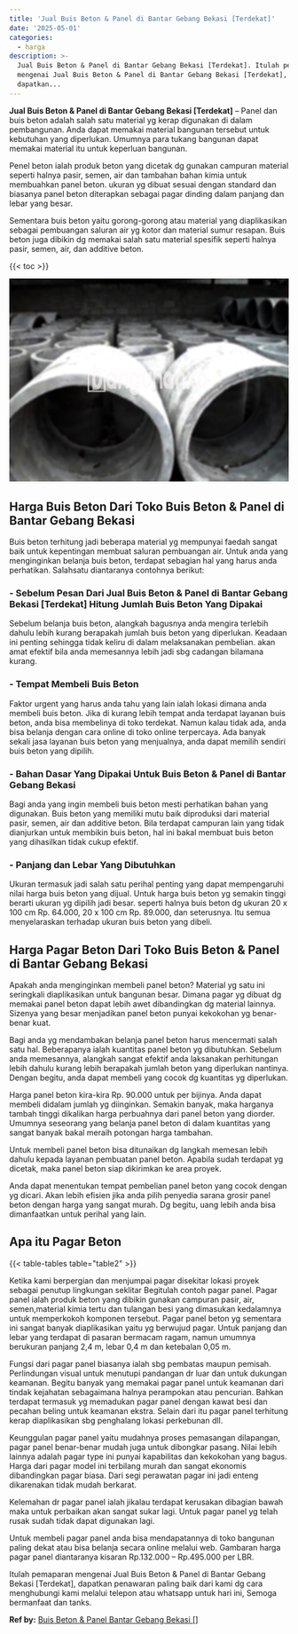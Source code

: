 ```yaml
---
title: 'Jual Buis Beton & Panel di Bantar Gebang Bekasi [Terdekat]'
date: '2025-05-01'
categories:
  - harga
description: >-
  Jual Buis Beton & Panel di Bantar Gebang Bekasi [Terdekat]. Itulah pemaparan
  mengenai Jual Buis Beton & Panel di Bantar Gebang Bekasi [Terdekat],
  dapatkan...
---
```


**Jual Buis Beton & Panel di Bantar Gebang Bekasi \[Terdekat\]** – Panel dan buis beton adalah salah satu material yg kerap digunakan di dalam pembangunan. Anda dapat memakai material bangunan tersebut untuk kebutuhan yang diperlukan. Umumnya para tukang bangunan dapat memakai material itu untuk keperluan bangunan.

Penel beton ialah produk beton yang dicetak dg gunakan campuran material seperti halnya pasir, semen, air dan tambahan bahan kimia untuk membuahkan panel beton. ukuran yg dibuat sesuai dengan standard dan biasanya panel beton diterapkan sebagai pagar dinding dalam panjang dan lebar yang besar.

Sementara buis beton yaitu gorong-gorong atau material yang diaplikasikan sebagai pembuangan saluran air yg kotor dan material sumur resapan. Buis beton juga dibikin dg memakai salah satu material spesifik seperti halnya pasir, semen, air, dan additive beton.

{{< toc >}}

![Jual Buis Beton & Panel di Bantar Gebang Bekasi [Terdekat]](/images/jual-panel-buis-beton-murah-45.png)

## Harga Buis Beton Dari Toko Buis Beton & Panel di Bantar Gebang Bekasi

Buis beton terhitung jadi beberapa material yg mempunyai faedah sangat baik untuk kepentingan membuat saluran pembuangan air. Untuk anda yang menginginkan belanja buis beton, terdapat sebagian hal yang harus anda perhatikan. Salahsatu diantaranya contohnya berikut:

### \- Sebelum Pesan Dari Jual Buis Beton & Panel di Bantar Gebang Bekasi \[Terdekat\] Hitung Jumlah Buis Beton Yang Dipakai

Sebelum belanja buis beton, alangkah bagusnya anda mengira terlebih dahulu lebih kurang berapakah jumlah buis beton yang diperlukan. Keadaan ini penting sehingga tidak keliru di dalam melaksanakan pembelian. akan amat efektif bila anda memesannya lebih jadi sbg cadangan bilamana kurang.

### \- Tempat Membeli Buis Beton

Faktor urgent yang harus anda tahu yang lain ialah lokasi dimana anda membeli buis beton. Jika di kurang lebih tempat anda terdapat layanan buis beton, anda bisa membelinya di toko terdekat. Namun kalau tidak ada, anda bisa belanja dengan cara online di toko online terpercaya. Ada banyak sekali jasa layanan buis beton yang menjualnya, anda dapat memilih sendiri buis beton yang dipilih.

### \- Bahan Dasar Yang Dipakai Untuk Buis Beton & Panel di Bantar Gebang Bekasi

Bagi anda yang ingin membeli buis beton mesti perhatikan bahan yang digunakan. Buis beton yang memiliki mutu baik diproduksi dari material pasir, semen, air dan additive beton. Bila terdapat campuran lain yang tidak dianjurkan untuk membikin buis beton, hal ini bakal membuat buis beton yang dihasilkan tidak cukup efektif.

### \- Panjang dan Lebar Yang Dibutuhkan

Ukuran termasuk jadi salah satu perihal penting yang dapat mempengaruhi nilai harga buis beton yang dijual. Untuk harga buis beton yg semakin tinggi berarti ukuran yg dipilih jadi besar. seperti halnya buis beton dg ukuran 20 x 100 cm Rp. 64.000, 20 x 100 cm Rp. 89.000, dan seterusnya. Itu semua menyelaraskan terhadap ukuran buis beton yang dibeli.

## Harga Pagar Beton Dari Toko Buis Beton & Panel di Bantar Gebang Bekasi

Apakah anda menginginkan membeli panel beton? Material yg satu ini seringkali diaplikasikan untuk bangunan besar. Dimana pagar yg dibuat dg memakai panel beton dapat lebih awet dibandingkan dg material lainnya. Sizenya yang besar menjadikan panel beton punyai kekokohan yg benar-benar kuat.

Bagi anda yg mendambakan belanja panel beton harus mencermati salah satu hal. Beberapanya ialah kuantitas panel beton yg dibutuhkan. Sebelum anda memesannya, alangkah sangat efektif anda laksanakan perhitungan lebih dahulu kurang lebih berapakah jumlah beton yang diperlukan nantinya. Dengan begitu, anda dapat membeli yang cocok dg kuantitas yg diperlukan.

Harga panel beton kira-kira Rp. 90.000 untuk per bijinya. Anda dapat membeli didalam jumlah yg diinginkan. Semakin banyak, maka harganya tambah tinggi dikalikan harga perbuahnya dari panel beton yang diorder. Umumnya seseorang yang belanja panel beton di dalam kuantitas yang sangat banyak bakal meraih potongan harga tambahan.

Untuk membeli panel beton bisa ditunaikan dg langkah memesan lebih dahulu kepada layanan pembuatan panel beton. Apabila sudah terdapat yg dicetak, maka panel beton siap dikirimkan ke area proyek.

Anda dapat menentukan tempat pembelian panel beton yang cocok dengan yg dicari. Akan lebih efisien jika anda pilih penyedia sarana grosir panel beton dengan harga yang sangat murah. Dg begitu, uang lebih anda bisa dimanfaatkan untuk perihal yang lain.

## Apa itu Pagar Beton

{{< table-tables table="table2" >}}

Ketika kami berpergian dan menjumpai pagar disekitar lokasi proyek sebagai penutup lingkungan seklitar Begitulah contoh pagar panel. Pagar panel ialah produk beton yang dibikin gunakan campuran pasir, air, semen,material kimia tertu dan tulangan besi yang dimasukan kedalamnya untuk memperkokoh komponen tersebut. Pagar panel beton yg sementara ini sangat banyak diaplikasikan yaitu yg berwujud pagar. Untuk panjang dan lebar yang terdapat di pasaran bermacam ragam, namun umumnya berukuran panjang 2,4 m, lebar 0,4 m dan ketebalan 0,05 m.

Fungsi dari pagar panel biasanya ialah sbg pembatas maupun pemisah. Perlindungan visual untuk menutupi pandangan dr luar dan untuk dukungan keamanan. Begitu banyak yang memakai pagar panel untuk keamanan dari tindak kejahatan sebagaimana halnya perampokan atau pencurian. Bahkan terdapat termasuk yg memadukan pagar panel dengan kawat besi dan pecahan beling untuk keamanan ekstra. Selain dari itu pagar panel terhitung kerap diaplikasikan sbg penghalang lokasi perkebunan dll.

Keunggulan pagar panel yaitu mudahnya proses pemasangan dilapangan, pagar panel benar-benar mudah juga untuk dibongkar pasang. Nilai lebih lainnya adalah pagar type ini punyai kapabilitas dan kekokohan yang bagus. Harga dari pagar model ini terbilang murah dan sangat ekonomis dibandingkan pagar biasa. Dari segi perawatan pagar ini jadi enteng dikarenakan tidak mudah berkarat.

Kelemahan dr pagar panel ialah jikalau terdapat kerusakan dibagian bawah maka untuk perbaikan akan sangat sukar lagi. Untuk pagar panel yg telah rusak sudah tidak dapat digunakan lagi.

Untuk membeli pagar panel anda bisa mendapatannya di toko bangunan paling dekat atau bisa belanja secara online melalui web. Gambaran harga pagar panel diantaranya kisaran Rp.132.000 – Rp.495.000 per LBR.

Itulah pemaparan mengenai Jual Buis Beton & Panel di Bantar Gebang Bekasi \[Terdekat\], dapatkan penawaran paling baik dari kami dg cara menghubungi kami melalui telepon atau whatsapp untuk hari ini, Semoga bermanfaat dan tanks.

**Ref by:** [Buis Beton & Panel Bantar Gebang Bekasi []](https://id.wikipedia.org/wiki/Buis)
